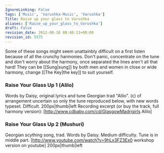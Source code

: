 ```yaml
---
IgnoreLinking: False
Tags: ['Music', 'Varushka-Music', 'Varushka']
Title: Raise up your glass to Varushka
aliases: ['Raise_up_your_glass_to_Varushka']
draft: False
revision_date: 2012-08-10 08:48:13+00:00
revision_id: 5575
---
```


Some of these songs might seem unattainbly difficult on a first listen because of all the crunchy harmonies. Don't panic, concentrate on the tune and don't worry about the harmony, once separated the lines aren't all that hard! They can be [[Sung|sung]] by both men and women in close or wide harmony, change [[The Key|the key]] to suit yourself.
### Raise Your Glass Up 1 (Alilo)
Words by Daisy, original lyrics and tune Georgian trad "Alilo". (c) of arrangement uncertain so only the tune reproduced below, with new words typeset. Difficult.
200px|thumb|left
Recording excerpt (or buy the track, full harmony version): [http://www.cdbaby.com/cd/GlasgowMadrigirls Alilo] 
### Raise Your Glass Up 2 (Mushuri)
Georgian scything song, trad. Words by Daisy. Medium difficulty. Tune is in middle part.
[http://www.youtube.com/watch?v=9hLx3FZ3Ex0 workshop version on youtube]
200px|thumb|left